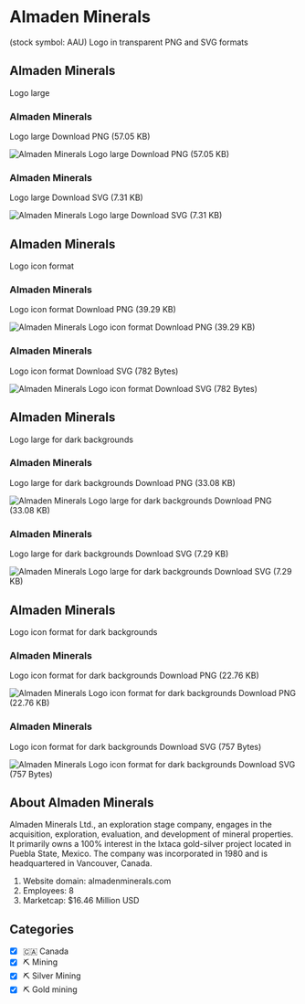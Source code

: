 # Almaden Minerals
 (stock symbol: AAU) Logo in transparent PNG and SVG formats

## Almaden Minerals
 Logo large

### Almaden Minerals
 Logo large Download PNG (57.05 KB)

![Almaden Minerals
 Logo large Download PNG (57.05 KB)](/img/orig/AAU_BIG-9921c51f.png)

### Almaden Minerals
 Logo large Download SVG (7.31 KB)

![Almaden Minerals
 Logo large Download SVG (7.31 KB)](/img/orig/AAU_BIG-5322cf1e.svg)

## Almaden Minerals
 Logo icon format

### Almaden Minerals
 Logo icon format Download PNG (39.29 KB)

![Almaden Minerals
 Logo icon format Download PNG (39.29 KB)](/img/orig/AAU-a442031f.png)

### Almaden Minerals
 Logo icon format Download SVG (782 Bytes)

![Almaden Minerals
 Logo icon format Download SVG (782 Bytes)](/img/orig/AAU-8682c9ac.svg)

## Almaden Minerals
 Logo large for dark backgrounds

### Almaden Minerals
 Logo large for dark backgrounds Download PNG (33.08 KB)

![Almaden Minerals
 Logo large for dark backgrounds Download PNG (33.08 KB)](/img/orig/AAU_BIG.D-7779d599.png)

### Almaden Minerals
 Logo large for dark backgrounds Download SVG (7.29 KB)

![Almaden Minerals
 Logo large for dark backgrounds Download SVG (7.29 KB)](/img/orig/AAU_BIG.D-dccc9182.svg)

## Almaden Minerals
 Logo icon format for dark backgrounds

### Almaden Minerals
 Logo icon format for dark backgrounds Download PNG (22.76 KB)

![Almaden Minerals
 Logo icon format for dark backgrounds Download PNG (22.76 KB)](/img/orig/AAU.D-d61cbb80.png)

### Almaden Minerals
 Logo icon format for dark backgrounds Download SVG (757 Bytes)

![Almaden Minerals
 Logo icon format for dark backgrounds Download SVG (757 Bytes)](/img/orig/AAU.D-2d8063cd.svg)

## About Almaden Minerals


Almaden Minerals Ltd., an exploration stage company, engages in the acquisition, exploration, evaluation, and development of mineral properties. It primarily owns a 100% interest in the Ixtaca gold-silver project located in Puebla State, Mexico. The company was incorporated in 1980 and is headquartered in Vancouver, Canada.

1. Website domain: almadenminerals.com
2. Employees: 8
3. Marketcap: $16.46 Million USD


## Categories
- [x] 🇨🇦 Canada
- [x] ⛏️ Mining
- [x] ⛏️ Silver Mining
- [x] ⛏️ Gold mining
